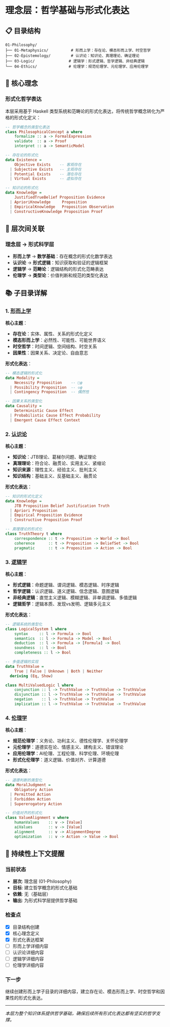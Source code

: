 # 理念层：哲学基础与形式化表达

## 📋 目录结构

```
01-Philosophy/
├── 01-Metaphysics/          # 形而上学：存在论、模态形而上学、时空哲学
├── 02-Epistemology/         # 认识论：知识论、真理理论、确证理论
├── 03-Logic/               # 逻辑学：形式逻辑、哲学逻辑、非经典逻辑
└── 04-Ethics/              # 伦理学：规范伦理学、元伦理学、应用伦理学
```

## 🎯 核心理念

### 形式化哲学表达

本层采用基于 Haskell 类型系统和范畴论的形式化表达，将传统哲学概念转化为严格的形式化定义：

```haskell
-- 哲学概念的类型化表达
class PhilosophicalConcept a where
    formalize :: a -> FormalExpression
    validate  :: a -> Proof
    interpret :: a -> SemanticModel

-- 存在论的形式化
data Existence = 
    Objective Exists    -- 客观存在
  | Subjective Exists   -- 主观存在
  | Potential Exists    -- 潜在存在
  | Virtual Exists      -- 虚拟存在

-- 知识论的形式化
data Knowledge = 
    JustifiedTrueBelief Proposition Evidence
  | AprioriKnowledge     Proposition
  | EmpiricalKnowledge   Proposition Observation
  | ConstructiveKnowledge Proposition Proof
```

## 🔗 层次间关联

### 理念层 → 形式科学层
- **形而上学** → **数学基础**：存在概念的形式化数学表达
- **认识论** → **形式逻辑**：知识获取和验证的逻辑框架
- **逻辑学** → **范畴论**：逻辑结构的形式化范畴表达
- **伦理学** → **类型论**：价值判断和规范的类型化表达

## 📚 子目录详解

### 1. [形而上学](../01-Metaphysics/README.md)

**核心主题**：
- **存在论**：实体、属性、关系的形式化定义
- **模态形而上学**：必然性、可能性、可能世界语义
- **时空哲学**：时间逻辑、空间结构、时空关系
- **因果性**：因果关系、决定论、自由意志

**形式化表达**：
```haskell
-- 模态逻辑的形式化
data Modality = 
    Necessity Proposition    -- □φ
  | Possibility Proposition  -- ◇φ
  | Contingency Proposition  -- 偶然性

-- 因果关系的类型化
data Causality = 
    Deterministic Cause Effect
  | Probabilistic Cause Effect Probability
  | Emergent Cause Effect Context
```

### 2. [认识论](../02-Epistemology/README.md)

**核心主题**：
- **知识论**：JTB理论、葛梯尔问题、确证理论
- **真理理论**：符合论、融贯论、实用主义、紧缩论
- **知识来源**：理性主义、经验主义、批判主义
- **知识结构**：基础主义、反基础主义、融贯论

**形式化表达**：
```haskell
-- 知识的形式化定义
data Knowledge = 
    JTB Proposition Belief Justification Truth
  | Apriori Proposition
  | Empirical Proposition Evidence
  | Constructive Proposition Proof

-- 真理理论的形式化
class TruthTheory t where
    correspondence :: t -> Proposition -> World -> Bool
    coherence      :: t -> Proposition -> BeliefSet -> Bool
    pragmatic      :: t -> Proposition -> Action -> Bool
```

### 3. [逻辑学](../03-Logic/README.md)

**核心主题**：
- **形式逻辑**：命题逻辑、谓词逻辑、模态逻辑、时序逻辑
- **哲学逻辑**：认识逻辑、道义逻辑、信念逻辑、意图逻辑
- **非经典逻辑**：直觉主义逻辑、模糊逻辑、非单调逻辑、多值逻辑
- **逻辑哲学**：逻辑本质、发现vs发明、逻辑多元主义

**形式化表达**：
```haskell
-- 逻辑系统的类型化
class LogicalSystem l where
    syntax     :: l -> Formula -> Bool
    semantics  :: l -> Formula -> Model -> Bool
    deduction  :: l -> Formula -> [Formula] -> Bool
    soundness  :: l -> Bool
    completeness :: l -> Bool

-- 多值逻辑的实现
data TruthValue = 
    True | False | Unknown | Both | Neither
  deriving (Eq, Show)

class MultiValuedLogic l where
    conjunction :: l -> TruthValue -> TruthValue -> TruthValue
    disjunction :: l -> TruthValue -> TruthValue -> TruthValue
    negation    :: l -> TruthValue -> TruthValue
    implication :: l -> TruthValue -> TruthValue -> TruthValue
```

### 4. [伦理学](../04-Ethics/README.md)

**核心主题**：
- **规范伦理学**：义务论、功利主义、德性伦理学、关怀伦理学
- **元伦理学**：道德实在论、情感主义、建构主义、错误理论
- **应用伦理学**：AI伦理、工程伦理、科学伦理、环境伦理
- **形式化伦理学**：道义逻辑、价值对齐、计算道德

**形式化表达**：
```haskell
-- 道德判断的类型化
data MoralJudgment = 
    Obligatory Action
  | Permitted Action
  | Forbidden Action
  | Supererogatory Action

-- 价值对齐的形式化
class ValueAlignment v where
    humanValues    :: v -> [Value]
    aiValues       :: v -> [Value]
    alignment      :: v -> AlignmentDegree
    optimization   :: v -> Action -> Value -> Bool
```

## 🔄 持续性上下文提醒

### 当前状态
- **层次**: 理念层 (01-Philosophy)
- **目标**: 建立哲学概念的形式化基础
- **依赖**: 无（基础层）
- **输出**: 为形式科学层提供哲学基础

### 检查点
- [x] 目录结构创建
- [x] 核心理念定义
- [x] 形式化表达框架
- [ ] 形而上学详细内容
- [ ] 认识论详细内容
- [ ] 逻辑学详细内容
- [ ] 伦理学详细内容

### 下一步
继续创建形而上学子目录的详细内容，建立存在论、模态形而上学、时空哲学和因果性的形式化表达。

---

*本层为整个知识体系提供哲学基础，确保后续所有形式化表达都有坚实的哲学支撑。* 